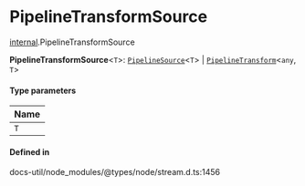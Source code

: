 # PipelineTransformSource

[internal](../../modules/internal.md).PipelineTransformSource

 **PipelineTransformSource**<`T`\>: [`PipelineSource`](internal.PipelineSource.md)<`T`\> \| [`PipelineTransform`](internal.PipelineTransform.md)<`any`, `T`\>

#### Type parameters

| Name |
| :------ |
| `T` | `object` |

#### Defined in

docs-util/node_modules/@types/node/stream.d.ts:1456
